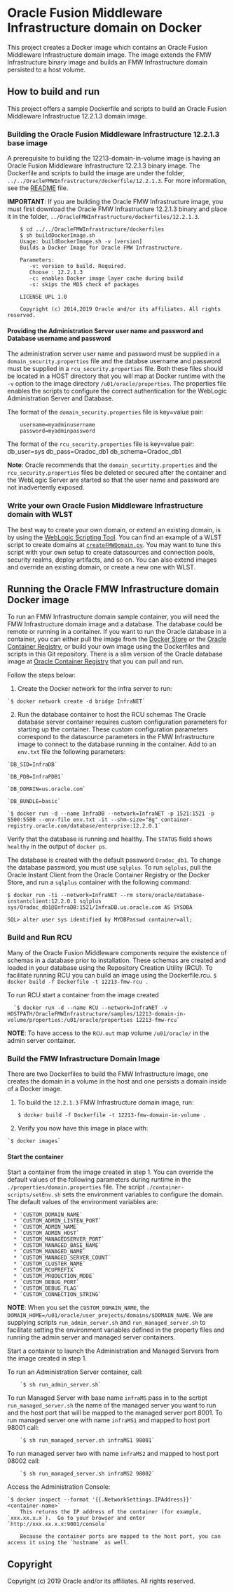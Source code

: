 Oracle Fusion Middleware Infrastructure domain on Docker
========================================================
This project creates a Docker image which contains an Oracle Fusion Middleware Infrastructure domain image. The image extends the FMW Infrastructure binary image and builds an FMW Infrastructure domain persisted to a host volume.

## How to build and run
This project offers a sample Dockerfile and scripts to build an Oracle Fusion Middleware Infrastructue 12.2.1.3 domain image. 

### Building the Oracle Fusion Middleware Infrastructure 12.2.1.3 base image
A prerequisite to building the 12213-domain-in-volume image is having an Oracle Fusion Middleware Infrastructure 12.2.1.3 binary image. The Dockerfile and scripts to build the image are under the folder, `../../OracleFMWInfrastructure/dockerfile/12.2.1.3`. For more information, see the [README](../../OracleFMWInfrastructure/README.md) file.

**IMPORTANT**: If you are building the Oracle FMW Infrastructure image, you must first download the Oracle FMW Infrastructure 12.2.1.3 binary and place it in the folder, `../OracleFMWInfrastructure/dockerfiles/12.2.1.3`.

        $ cd ../../OracleFMWInfrastructure/dockerfiles
        $ sh buildDockerImage.sh
        Usage: buildDockerImage.sh -v [version] 
        Builds a Docker Image for Oracle FMW Infrastructure.

        Parameters:
           -v: version to build. Required.
           Choose : 12.2.1.3
           -c: enables Docker image layer cache during build
           -s: skips the MD5 check of packages

        LICENSE UPL 1.0

        Copyright (c) 2014,2019 Oracle and/or its affiliates. All rights reserved.

#### Providing the Administration Server user name and password and Database username and password
The administration server user name and password must be supplied in a `domain_security.properties` file and the databse username and password must be supplied in a `rcu_security.properties` file. Both these files should be located in a HOST directory that you will map at Docker runtime with the `-v` option to the image directory `/u01/oracle/properties`. The properties file enables the scripts to configure the correct authentication for the WebLogic Administration Server and Database.

The format of the `domain_security.properties` file is key=value pair:

        username=myadminusername
        password=myadminpassword

The format of the `rcu_security.properties` file is key=value pair:
        db_user=sys
        db_pass=Oradoc_db1
        db_schema=Oradoc_db1

**Note**: Oracle recommends that the `domain_securtity.properties` and the `rcu_security.properties` files be deleted or secured after the container and the WebLogic Server are started so that the user name and password are not inadvertently exposed.

### Write your own Oracle Fusion Middleware Infrastructure domain with WLST
The best way to create your own domain, or extend an existing domain, is by using the [WebLogic Scripting Tool](https://docs.oracle.com/middleware/1221/cross/wlsttasks.htm). You can find an example of a WLST script to create domains at [`createFMWDomain.py`](samples/12213-domain-in-volume/container-scripts/createFMWDomain.py). You may want to tune this script with your own setup to create datasources and connection pools, security realms, deploy artifacts, and so on. You can also extend images and override an existing domain, or create a new one with WLST.

## Running the Oracle FMW Infrastructure domain Docker image
To run an FMW Infrastructure domain sample container, you will need the FMW Infrastructure domain image and a database. The database could be remote or running in a container. If you want to run the Oracle database in a container, you can either pull the image from the [Docker Store](https://store.docker.com/images/oracle-database-enterprise-edition) or the [Oracle Container Registry](https://container-registry.oracle.com), or build your own image using the Dockerfiles and scripts in this Git repository. There is a slim version of the Oracle database image at [Oracle Container Registry](https://container-registry.oracle.com) that you can pull and run.

Follow the steps below:

  1. Create the Docker network for the infra server to run:

	`$ docker network create -d bridge InfraNET`

  2. Run the database container to host the RCU schemas
     The Oracle database server container requires custom configuration parameters for starting up the container. These custom configuration parameters correspond to the datasource parameters in the FMW Infrastructure image to connect to the database running in the container. Add to an `env.txt` file the following parameters:

	`DB_SID=InfraDB`

	`DB_PDB=InfraPDB1`

	`DB_DOMAIN=us.oracle.com`

	`DB_BUNDLE=basic`

	`$ docker run -d --name InfraDB --network=InfraNET -p 1521:1521 -p 5500:5500 --env-file env.txt -it --shm-size="8g" container-registry.oracle.com/database/enterprise:12.2.0.1`


Verify that the database is running and healthy. The `STATUS` field shows `healthy` in the output of `docker ps`.

The database is created with the default password `Oradoc_db1`. To change the database password, you must use `sqlplus`.  To run `sqlplus`, pull the Oracle Instant Client from the Oracle Container Registry or the Docker Store, and run a `sqlplus` container with the following command:

	$ docker run -ti --network=InfraNET --rm store/oracle/database-instantclient:12.2.0.1 sqlplus sys/Oradoc_db1@InfraDB:1521/InfraDB.us.oracle.com AS SYSDBA

	SQL> alter user sys identified by MYDBPasswd container=all;

### Build and Run RCU 
Many of the Oracle Fusion Middleware components require the existence of schemas in a database prior to installation. These schemas are created and loaded in your database using the Repository Creation Utility (RCU). To facilitate running RCU you can build an image using the Dockerfile.rcu. 
      `$ docker build -f Dockerfile -t 12213-fmw-rcu .` 

To run RCU start a container from the image created 

      `$ docker run -d --name RCU --network=InfraNET -v HOSTPATH/OracleFMWInfrastructure/samples/12213-domain-in-volume/properties:/u01/oracle/properties 12213-fmw-rcu`

**NOTE**: To have access to the `RCU.out` map volume `/u01/oracle/` in the admin server container. 

### Build the FMW Infrastructure Domain Image
There are two Dockerfiles to build the FMW Infrastructure Image, one creates the domain in a volume in the host and one persists a domain inside of a Docker image.

  1. To build the `12.2.1.3` FMW Infrastructure domain image, run:

        `$ docker build -f Dockerfile -t 12213-fmw-domain-in-volume .`

  2. Verify you now have this image in place with:

	`$ docker images`

#### Start the container
Start a container from the image created in step 1.
You can override the default values of the following parameters during runtime in the `./properties/domain.properties` file. The script `./container-scripts/setEnv.sh` sets the environment variables to configure the domain. The default values of the environment variables are:

      * `CUSTOM_DOMAIN_NAME`
      * `CUSTOM_ADMIN_LISTEN_PORT`
      * `CUSTOM_ADMIN_NAME`
      * `CUSTOM_ADMIN_HOST`
      * `CUSTOM_MANAGEDSERVER_PORT`
      * `CUSTOM_MANAGED_BASE_NAME`
      * `CUSTOM_MANAGED_NAME`
      * `CUSTOM_MANAGED_SERVER_COUNT`
      * `CUSTOM_CLUSTER_NAME`
      * `CUSTOM_RCUPREFIX`
      * `CUSTOM_PRODUCTION_MODE`
      * `CUSTOM_DEBUG_PORT`
      * `CUSTOM_DEBUG_FLAG`
      * `CUSTOM_CONNECTION_STRING`

**NOTE**: When you set the `CUSTOM_DOMAIN_NAME`, the `DOMAIN_HOME=/u01/oracle/user_projects/domains/$DOMAIN_NAME`.
We are supplying scripts `run_admin_server.sh` and `run_managed_server.sh` to facilitate setting the environment variables defined in the property files and running the admin server and managed server containers.

  Start a container to launch the Administration and Managed Servers from the image created in step 1.

  To run an Administration Server container, call:

        `$ sh run_admin_server.sh`


  To run Managed Server with base name `infraMS` pass in to the scrtipt `run_managed_server.sh` the name of the managed server you want to run and the host port that will be mapped to the managed server port 8001. To run managed server one with name `infraMS1` and mapped to host port 98001 call:

        `$ sh run_managed_server.sh infraMS1 98001`

 To run managed server two with name `infraMS2` and mapped to host port 98002 call:

        `$ sh run_managed_server.sh infraMS2 98002`

  Access the Administration Console:

	`$ docker inspect --format '{{.NetworkSettings.IPAddress}}' <container-name>`
        This returns the IP address of the container (for example, `xxx.xx.x.x`).  Go to your browser and enter `http://xxx.xx.x.x:9001/console`

        Because the container ports are mapped to the host port, you can access it using the `hostname` as well.


## Copyright
Copyright (c) 2019 Oracle and/or its affiliates. All rights reserved.
